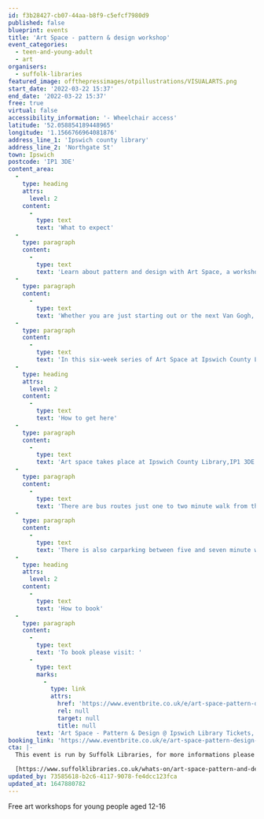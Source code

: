 ```yaml
---
id: f3b28427-cb07-44aa-b8f9-c5efcf7980d9
published: false
blueprint: events
title: 'Art Space - pattern & design workshop'
event_categories:
  - teen-and-young-adult
  - art
organisers:
  - suffolk-libraries
featured_image: offthepressimages/otpillustrations/VISUALARTS.png
start_date: '2022-03-22 15:37'
end_date: '2022-03-22 15:37'
free: true
virtual: false
accessibility_information: '- Wheelchair access'
latitude: '52.058854189448965'
longitude: '1.1566766964081876'
address_line_1: 'Ipswich county library'
address_line_2: 'Northgate St'
town: Ipswich
postcode: 'IP1 3DE'
content_area:
  -
    type: heading
    attrs:
      level: 2
    content:
      -
        type: text
        text: 'What to expect'
  -
    type: paragraph
    content:
      -
        type: text
        text: 'Learn about pattern and design with Art Space, a workshop series for 12 to 16 year olds!'
  -
    type: paragraph
    content:
      -
        type: text
        text: 'Whether you are just starting out or the next Van Gogh, build new skills and try out new art forms from textiles to sculpture.'
  -
    type: paragraph
    content:
      -
        type: text
        text: 'In this six-week series of Art Space at Ipswich County Library, participants will have the opportunity to make their own tote bags and plant pots, whilst exploring pattern & design through hand drawing and digital painting. Local artist Lily Hammond will be joining the sessions on 22 March and 17 May.'
  -
    type: heading
    attrs:
      level: 2
    content:
      -
        type: text
        text: 'How to get here'
  -
    type: paragraph
    content:
      -
        type: text
        text: 'Art space takes place at Ipswich County Library,IP1 3DE.'
  -
    type: paragraph
    content:
      -
        type: text
        text: 'There are bus routes just one to two minute walk from the venue.'
  -
    type: paragraph
    content:
      -
        type: text
        text: 'There is also carparking between five and seven minute walk from the venue behind The  Regent Theatre.'
  -
    type: heading
    attrs:
      level: 2
    content:
      -
        type: text
        text: 'How to book'
  -
    type: paragraph
    content:
      -
        type: text
        text: 'To book please visit: '
      -
        type: text
        marks:
          -
            type: link
            attrs:
              href: 'https://www.eventbrite.co.uk/e/art-space-pattern-design-ipswich-library-tickets-267501483137?aff=ebdsoporgprofile'
              rel: null
              target: null
              title: null
        text: 'Art Space - Pattern & Design @ Ipswich Library Tickets, Tue 22 Mar 2022 at 16:30 | Eventbrite'
booking_link: 'https://www.eventbrite.co.uk/e/art-space-pattern-design-ipswich-library-tickets-267501483137?aff=ebdsoporgprofile'
cta: |-
  This event is run by Suffolk Libraries, for more informations please get in touch via:

  [https://www.suffolklibraries.co.uk/whats-on/art-space-pattern-and-design-workshop](https://www.suffolklibraries.co.uk/whats-on/art-space-pattern-and-design-workshop)
updated_by: 73585618-b2c6-4117-9078-fe4dcc123fca
updated_at: 1647880782
---
```

Free art workshops for young people aged 12-16